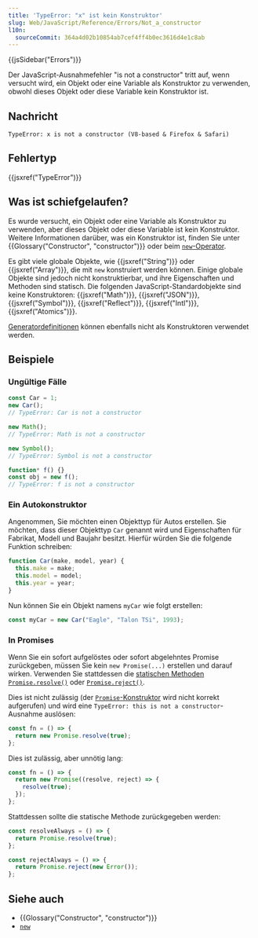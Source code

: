 ```yaml
---
title: 'TypeError: "x" ist kein Konstruktor'
slug: Web/JavaScript/Reference/Errors/Not_a_constructor
l10n:
  sourceCommit: 364a4d02b10854ab7cef4ff4b0ec3616d4e1c8ab
---
```


{{jsSidebar("Errors")}}

Der JavaScript-Ausnahmefehler "is not a constructor" tritt auf, wenn versucht wird, ein Objekt oder eine Variable als Konstruktor zu verwenden, obwohl dieses Objekt oder diese Variable kein Konstruktor ist.

## Nachricht

```plain
TypeError: x is not a constructor (V8-based & Firefox & Safari)
```

## Fehlertyp

{{jsxref("TypeError")}}

## Was ist schiefgelaufen?

Es wurde versucht, ein Objekt oder eine Variable als Konstruktor zu verwenden, aber dieses Objekt oder diese Variable ist kein Konstruktor. Weitere Informationen darüber, was ein Konstruktor ist, finden Sie unter {{Glossary("Constructor", "constructor")}} oder beim [`new`-Operator](/de/docs/Web/JavaScript/Reference/Operators/new).

Es gibt viele globale Objekte, wie {{jsxref("String")}} oder {{jsxref("Array")}}, die mit `new` konstruiert werden können. Einige globale Objekte sind jedoch nicht konstruktierbar, und ihre Eigenschaften und Methoden sind statisch. Die folgenden JavaScript-Standardobjekte sind keine Konstruktoren: {{jsxref("Math")}}, {{jsxref("JSON")}}, {{jsxref("Symbol")}}, {{jsxref("Reflect")}}, {{jsxref("Intl")}}, {{jsxref("Atomics")}}.

[Generatordefinitionen](/de/docs/Web/JavaScript/Reference/Statements/function*) können ebenfalls nicht als Konstruktoren verwendet werden.

## Beispiele

### Ungültige Fälle

```js example-bad
const Car = 1;
new Car();
// TypeError: Car is not a constructor

new Math();
// TypeError: Math is not a constructor

new Symbol();
// TypeError: Symbol is not a constructor

function* f() {}
const obj = new f();
// TypeError: f is not a constructor
```

### Ein Autokonstruktor

Angenommen, Sie möchten einen Objekttyp für Autos erstellen. Sie möchten, dass dieser Objekttyp `Car` genannt wird und Eigenschaften für Fabrikat, Modell und Baujahr besitzt. Hierfür würden Sie die folgende Funktion schreiben:

```js
function Car(make, model, year) {
  this.make = make;
  this.model = model;
  this.year = year;
}
```

Nun können Sie ein Objekt namens `myCar` wie folgt erstellen:

```js
const myCar = new Car("Eagle", "Talon TSi", 1993);
```

### In Promises

Wenn Sie ein sofort aufgelöstes oder sofort abgelehntes Promise zurückgeben, müssen Sie kein `new Promise(...)` erstellen und darauf wirken. Verwenden Sie stattdessen die [statischen Methoden](<https://en.wikipedia.org/wiki/Method_(computer_programming)#Static_methods>) [`Promise.resolve()`](/de/docs/Web/JavaScript/Reference/Global_Objects/Promise/resolve) oder [`Promise.reject()`](/de/docs/Web/JavaScript/Reference/Global_Objects/Promise/reject).

Dies ist nicht zulässig (der [`Promise`-Konstruktor](/de/docs/Web/JavaScript/Reference/Global_Objects/Promise/Promise) wird nicht korrekt aufgerufen) und wird eine `TypeError: this is not a constructor`-Ausnahme auslösen:

```js example-bad
const fn = () => {
  return new Promise.resolve(true);
};
```

Dies ist zulässig, aber unnötig lang:

```js
const fn = () => {
  return new Promise((resolve, reject) => {
    resolve(true);
  });
};
```

Stattdessen sollte die statische Methode zurückgegeben werden:

```js example-good
const resolveAlways = () => {
  return Promise.resolve(true);
};

const rejectAlways = () => {
  return Promise.reject(new Error());
};
```

## Siehe auch

- {{Glossary("Constructor", "constructor")}}
- [`new`](/de/docs/Web/JavaScript/Reference/Operators/new)
